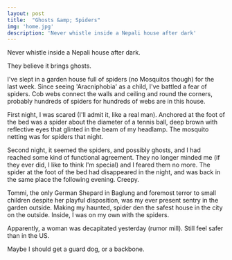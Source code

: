 ```yaml
---
layout: post
title:  "Ghosts &amp; Spiders"
img: 'home.jpg'
description: 'Never whistle inside a Nepali house after dark'
---
```


Never whistle inside a Nepali house after dark. 

They believe it brings ghosts. 

I've slept in a garden house full of spiders (no Mosquitos though) for the last week. Since seeing 'Aracniphobia' as a child, I've battled a fear of spiders. Cob webs connect the walls and ceiling and round the corners, probably hundreds of spiders for hundreds of webs are in this house.  

First night, I was scared (I'll admit it, like a real man). Anchored at the foot of the bed was a spider about the diameter of a tennis ball, deep brown with reflective eyes that glinted in the beam of my headlamp. The mosquito netting was for spiders that night.  

Second night, it seemed the spiders, and possibly ghosts, and I had reached some kind of functional agreement. They no longer minded me (if they ever did, I like to think I'm special) and I feared them no more. The spider at the foot of the bed had disappeared in the night, and was back in the same place the following evening. Creepy.

Tommi, the only German Shepard in Baglung and foremost terror to small children despite her playful disposition, was my ever present sentry in the garden outside. Making my haunted, spider den the safest house in the city on the outside. Inside, I was on my own with the spiders. 

Apparently, a woman was decapitated yesterday (rumor mill). Still feel safer than in the US. 

Maybe I should get a guard dog, or a backbone. 